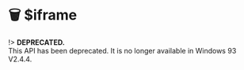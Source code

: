 # 🗑 $iframe

!> **DEPRECATED.**  
This API has been deprecated. It is no longer available in Windows 93 V2.4.4.